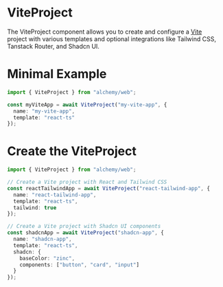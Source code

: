 # ViteProject

The ViteProject component allows you to create and configure a [Vite](https://vitejs.dev/) project with various templates and optional integrations like Tailwind CSS, Tanstack Router, and Shadcn UI.

# Minimal Example

```ts
import { ViteProject } from "alchemy/web";

const myViteApp = await ViteProject("my-vite-app", {
  name: "my-vite-app",
  template: "react-ts"
});
```

# Create the ViteProject

```ts
import { ViteProject } from "alchemy/web";

// Create a Vite project with React and Tailwind CSS
const reactTailwindApp = await ViteProject("react-tailwind-app", {
  name: "react-tailwind-app",
  template: "react-ts",
  tailwind: true
});

// Create a Vite project with Shadcn UI components
const shadcnApp = await ViteProject("shadcn-app", {
  name: "shadcn-app",
  template: "react-ts",
  shadcn: {
    baseColor: "zinc",
    components: ["button", "card", "input"]
  }
});
```